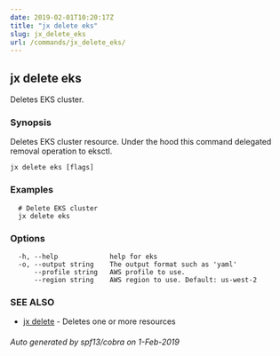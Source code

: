 ```yaml
---
date: 2019-02-01T10:20:17Z
title: "jx delete eks"
slug: jx_delete_eks
url: /commands/jx_delete_eks/
---
```

## jx delete eks

Deletes EKS cluster.

### Synopsis

Deletes EKS cluster resource. Under the hood this command delegated removal operation to eksctl.

```
jx delete eks [flags]
```

### Examples

```
  # Delete EKS cluster
  jx delete eks
```

### Options

```
  -h, --help             help for eks
  -o, --output string    The output format such as 'yaml'
      --profile string   AWS profile to use.
      --region string    AWS region to use. Default: us-west-2
```

### SEE ALSO

* [jx delete](/commands/jx_delete/)	 - Deletes one or more resources

###### Auto generated by spf13/cobra on 1-Feb-2019
